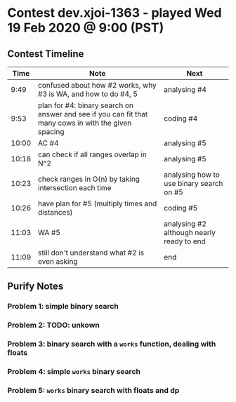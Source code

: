 # Contest dev.xjoi-1363 - played Wed 19 Feb 2020 @ 9:00 (PST)

## Contest Timeline

| Time | Note | Next |
|----|----|----|
9:49 | confused about how #2 works, why #3 is WA, and how to do #4, 5 | analysing #4
9:53 | plan for #4: binary search on answer and see if you can fit that many cows in with the given spacing | coding #4
10:00 | AC #4 | analysing #5
10:18 | can check if all ranges overlap in N^2 | analysing #5
10:23 | check ranges in O(n) by taking intersection each time | analysing how to use binary search on #5
10:26 | have plan for #5 (multiply times and distances) | coding #5
11:03 | WA #5 | analysing #2 although nearly ready to end
11:09 | still don't understand what #2 is even asking | end

## Purify Notes

### Problem 1: simple binary search

### Problem 2: **TODO**: unkown

### Problem 3: binary search with a `works` function, dealing with floats

### Problem 4: simple `works` binary search

### Problem 5: `works` binary search with floats and dp
